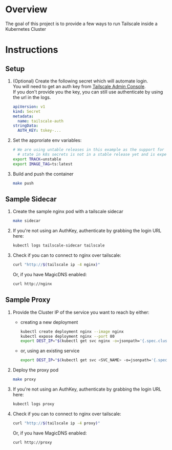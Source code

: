  # Overview
  The goal of this project is to provide a few ways to run Tailscale inside a Kubernetes Cluster

# Instructions
## Setup
1. (Optional) Create the following secret which will automate login.
   <br>You will need to get an auth key from [Tailscale Admin Console](https://login.tailscale.com/admin/authkeys).
   <br>If you don't provide you the key, you can still use authenticate by using the url in the logs.
   ```yaml
   apiVersion: v1
   kind: Secret
   metadata:
     name: tailscale-auth
   stringData:
     AUTH_KEY: tskey-...
   ```

1. Set the approriate env variables:
   ```bash
   # We are using untable releases in this example as the support for storing Tailscale
	 # state in k8s secrets is not in a stable release yet and is expected in the 1.16 release.
   export TRACK=unstable
   export IMAGE_TAG=ts:latest
   ```

1. Build and push the container
   ```bash
   make push
   ```

## Sample Sidecar
1. Create the sample nginx pod with a tailscale sidecar
    ```bash
    make sidecar
    ```
1. If you're not using an AuthKey, authenticate by grabbing the login URL here:

   ```bash
   kubectl logs tailscale-sidecar tailscale
   ```

1. Check if you can to connect to nginx over tailscale:

   ```bash
   curl "http://$(tailscale ip -4 nginx)"
   ```

   Or, if you have MagicDNS enabled:

   ```bash
   curl http://nginx
   ```


## Sample Proxy
1. Provide the Cluster IP of the service you want to reach by either:
   - creating a new deployment
      ```bash
      kubectl create deployment nginx --image nginx
      kubectl expose deployment nginx --port 80
      export DEST_IP="$(kubectl get svc nginx -o=jsonpath='{.spec.clusterIP}')"
      ```
    - or, using an existing service
      ```bash
      export DEST_IP="$(kubectl get svc <SVC_NAME> -o=jsonpath='{.spec.clusterIP}')"
      ```
1. Deploy the proxy pod
    ```bash
    make proxy
    ```
1. If you're not using an AuthKey, authenticate by grabbing the login URL here:

   ```bash
   kubectl logs proxy
   ```

1. Check if you can to connect to nginx over tailscale:

   ```bash
   curl "http://$(tailscale ip -4 proxy)"
   ```

   Or, if you have MagicDNS enabled:

   ```bash
   curl http://proxy
   ```
